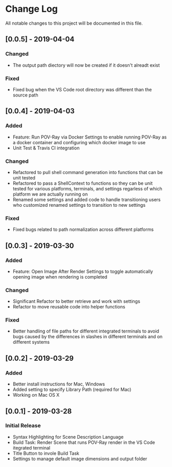 
# Change Log
All notable changes to this project will be documented in this file.

## [0.0.5] - 2019-04-04

### Changed
- The output path diectory will now be created if it doesn't alreadt exist
### Fixed
- Fixed bug when the VS Code root directory was different than the source path

## [0.0.4] - 2019-04-03

### Added
- Feature: Run POV-Ray via Docker
  Settings to enable running POV-Ray as a docker container and configuring which docker image to use
- Unit Test & Travis CI integration
### Changed
- Refactored to pull shell command generation into functions that can be unit tested
- Refactored to pass a ShellContext to functions so they can be unit tested for various
  platforms, terminals, and settings regarless of which platform we are actually running on
- Renamed some settings and added code to handle transitioning users who customized renamed
  settings to transition to new settings
### Fixed
- Fixed bugs related to path normalization across different platforms
  
## [0.0.3] - 2019-03-30
 
### Added
- Feature: Open Image After Render
  Settings to toggle automatically opening image when rendering is completed
### Changed
- Significant Refactor to better retrieve and work with settings
- Refactor to move reusable code into helper functions
### Fixed
- Better handling of file paths for different integrated terminals to avoid bugs caused by the differences in slashes in different terminals and on different systems

## [0.0.2] - 2019-03-29
  
### Added
- Better install instructions for Mac, Windows
- Added setting to specify Library Path (required for Mac)
- Working on Mac OS X
  
## [0.0.1] - 2019-03-28
 
### Initial Release

- Syntax Highlighting for Scene Description Language
- Build Task: Render Scene that runs POV-Ray render in the VS Code itegrated terminal
- Title Button to invole Build Task
- Settings to manage default image dimensions and output folder
